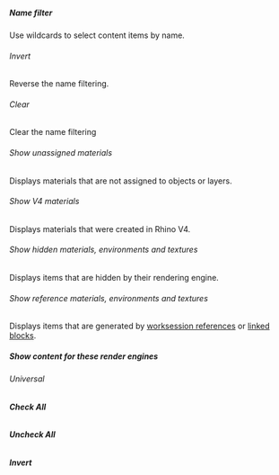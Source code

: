 

##### Name filter
Use wildcards to select content items by name.

###### Invert
Reverse the name filtering.

###### Clear
Clear the name filtering

###### Show unassigned materials
Displays materials that are not assigned to objects or layers.

###### Show V4 materials
Displays materials that were created in Rhino V4.

###### Show hidden materials, environments and textures
Displays items that are hidden by their rendering engine.

###### Show reference materials, environments and textures
Displays items that are generated by [worksession references](worksession.html) or [linked blocks](insert.html).

##### Show content for these render engines

###### Universal

######  **Check All**

######  **Uncheck All**

###### **Invert**
